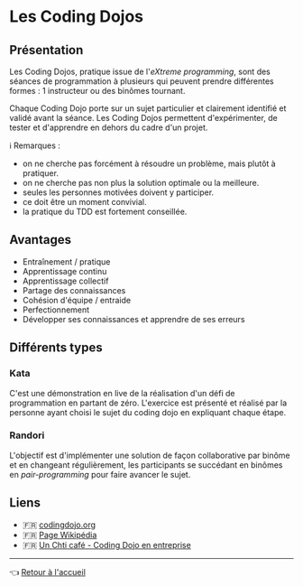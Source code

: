 # Les Coding Dojos

## Présentation

Les Coding Dojos, pratique issue de l'_eXtreme programming_, sont des séances de programmation à plusieurs qui peuvent prendre différentes formes : 1 instructeur ou des binômes tournant.

Chaque Coding Dojo porte sur un sujet particulier et clairement identifié et validé avant la séance. Les Coding Dojos permettent d'expérimenter, de tester et d'apprendre en dehors du cadre d'un projet.

:information_source: Remarques :

* on ne cherche pas forcément à résoudre un problème, mais plutôt à pratiquer.
* on ne cherche pas non plus la solution optimale ou la meilleure.
* seules les personnes motivées doivent y participer.
* ce doit être un moment convivial.
* la pratique du TDD est fortement conseillée.

## Avantages

* Entraînement / pratique
* Apprentissage continu
* Apprentissage collectif
* Partage des connaissances
* Cohésion d'équipe / entraide
* Perfectionnement
* Développer ses connaissances et apprendre de ses erreurs

## Différents types

### Kata

C'est une démonstration en live de la réalisation d'un défi de programmation en partant de zéro. L'exercice est présenté et réalisé par la personne ayant choisi le sujet du coding dojo en expliquant chaque étape.

### Randori

L'objectif est d'implémenter une solution de façon collaborative par binôme et en changeant régulièrement, les participants se succédant en binômes en _pair-programming_ pour faire avancer le sujet.

## Liens

* :fr: [codingdojo.org](http://codingdojo.org/fr/)
* :fr: [Page Wikipédia](https://fr.wikipedia.org/wiki/Coding_dojo)
* :fr: [Un Chti café - Coding Dojo en entreprise](http://www.unchticafe.fr/2010/03/coding-dojo-en-entreprise.html)

---
:point_left: [Retour à l'accueil](../README.md)
